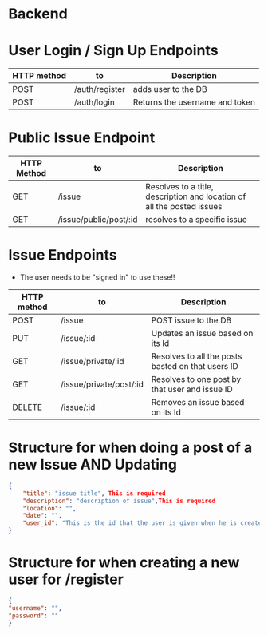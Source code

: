# Backend

# User Login / Sign Up Endpoints

| HTTP method | to             | Description                    |
| ----------- | -------------- | ------------------------------ |
| POST        | /auth/register | adds user to the DB            |
| POST        | /auth/login    | Returns the username and token |

# Public Issue Endpoint

| HTTP Method | to                     | Description                                                            |
| ----------- | ---------------------- | ---------------------------------------------------------------------- |
| GET         | /issue                 | Resolves to a title, description and location of all the posted issues |
| GET         | /issue/public/post/:id | resolves to a specific issue                                           |

# Issue Endpoints

- The user needs to be "signed in" to use these!!

| HTTP method | to                      | Description                                       |
| ----------- | ----------------------- | ------------------------------------------------- |
| POST        | /issue                  | POST issue to the DB                              |
| PUT         | /issue/:id              | Updates an issue based on its Id                  |
| GET         | /issue/private/:id      | Resolves to all the posts basted on that users ID |
| GET         | /issue/private/post/:id | Resolves to one post by that user and issue ID    |
| DELETE      | /issue/:id              | Removes an issue based on its Id                  |

# Structure for when doing a post of a new Issue AND Updating

```JSON
{
    "title": "issue title", This is required
    "description": "description of issue",This is required
    "location": "",
    "date": "",
    "user_id": "This is the id that the user is given when he is created"This is required
}
```

# Structure for when creating a new user for /register

```JSON
{
"username": "",
"password": ""
}
```
